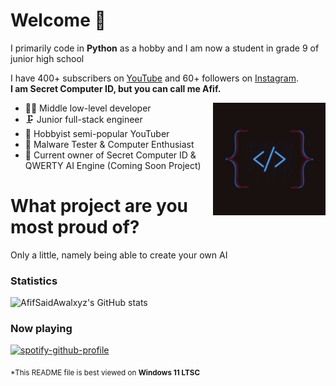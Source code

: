 # Welcome 👋


I primarily code in **Python** as a hobby and I am now a student in grade 9 of junior high school

I have 400+ subscribers on [YouTube](https://www.youtube.com/@SecretComputerID) and 60+ followers on [Instagram](https://instagram.com/afifxzzs_.0x01b).  
**I am Secret Computer ID, but you can call me Afif.**

<img align="right" alt="Secret Computer ID Logo" width="180" src="https://github.com/AfifSaidAwalxyz/Secret-Computer-ID/blob/main/logo.png" />

* 🐱‍💻 Middle low-level developer
* 🗜 Junior full-stack engineer
* 📸 Hobbyist semi-popular YouTuber
* 💾 Malware Tester & Computer Enthusiast
* 🦟 Current owner of Secret Computer ID & QWERTY AI Engine (Coming Soon Project)

# What project are you most proud of?
Only a little, namely being able to create your own AI



### Statistics
![AfifSaidAwalxyz's GitHub stats](https://github-readme-stats.vercel.app/api?username=Secret-Computer-ID&show_icons=true&theme=radical)



### Now playing
[![spotify-github-profile](https://spotify-github-profile.kittinanx.com/api/view?uid=31y7rbsxlft77qhrbweazyaw5vq4&cover_image=true&theme=default&show_offline=true&background_color=121212&interchange=true)](https://spotify-github-profile.kittinanx.com/api/view?uid=31y7rbsxlft77qhrbweazyaw5vq4&redirect=true)

<sub>*This README file is best viewed on <strong>Windows 11 LTSC</strong></sub>
